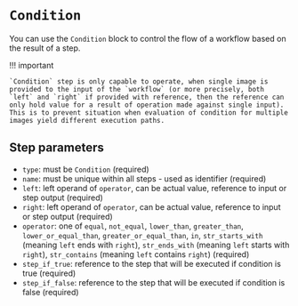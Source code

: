 # `Condition`

You can use the `Condition` block to control the flow of a workflow based on the result of a step.

!!! important

    `Condition` step is only capable to operate, when single image is provided to the input of the `workflow` (or more precisely, both `left` and `right` if provided with reference, then the reference can only hold value for a result of operation made against single input). This is to prevent situation when evaluation of condition for multiple images yield different execution paths.  

## Step parameters
* `type`: must be `Condition` (required)
* `name`: must be unique within all steps - used as identifier (required)
* `left`: left operand of `operator`, can be actual value, reference to input or step output (required)
* `right`: left operand of `operator`, can be actual value, reference to input or step output (required)
* `operator`: one of `equal`, `not_equal`, `lower_than`, `greater_than`, `lower_or_equal_than`, `greater_or_equal_than`, 
`in`, `str_starts_with` (meaning `left` ends with `right`), `str_ends_with` (meaning `left` starts with `right`), 
`str_contains` (meaning `left` contains `right`) (required)
* `step_if_true`: reference to the step that will be executed if condition is true (required)
* `step_if_false`: reference to the step that will be executed if condition is false (required)